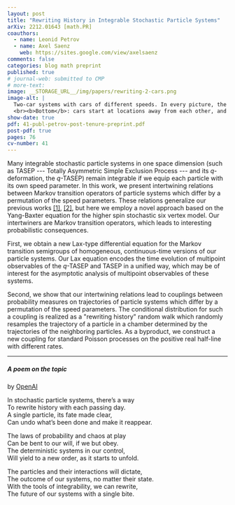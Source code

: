 ```yaml
---
layout: post
title: "Rewriting History in Integrable Stochastic Particle Systems"
arXiv: 2212.01643 [math.PR]
coauthors:
  - name: Leonid Petrov
  - name: Axel Saenz
    web: https://sites.google.com/view/axelsaenz
comments: false
categories: blog math preprint
published: true
# journal-web: submitted to CMP
# more-text:
image: __STORAGE_URL__/img/papers/rewriting-2-cars.png
image-alt: |
  Two-car systems with cars of different speeds. In every picture, the blue and the yellow trajectories are of the faster and the slower cars, respectively. <br><b>Top</b>: cars start at neighboring locations, and the trajectory of the second car, $x_2(t)$, is the same in distribution. 
  <br><b>Bottom</b>: cars start at locations away from each other, and the distributions of the trajectories of the second car are different in the left and the central pictures. However, when we randomize the initial condition, the distribution of the second car in the slow-fast system with the randomized initial condition is the same as in the fast-slow system on the left.
show-date: true
pdf: 41-publ-petrov-post-tenure-preprint.pdf
post-pdf: true
pages: 76
cv-number: 41
---
```


Many integrable stochastic particle systems in one space dimension (such as TASEP --- Totally Asymmetric Simple Exclusion Process --- and its $q$-deformation, the $q$-TASEP) remain integrable if we equip each particle with its own speed parameter. In this work, we present intertwining relations between Markov transition operators of particle systems which differ by a permutation of the speed parameters. These relations generalize our previous works [[1]]({{site.url}}/2019/07/backwards_TASEP/), [[2]]({{site.url}}/2019/12/symm_IPS/), but here we employ a novel approach based on the Yang-Baxter equation for the higher spin stochastic six vertex model. Our intertwiners are Markov transition operators, which leads to interesting probabilistic consequences.

First, we obtain a new Lax-type differential equation for the Markov transition semigroups of homogeneous, continuous-time versions of our particle systems. Our Lax equation encodes the time evolution of multipoint observables of the $q$-TASEP and TASEP in a unified way, which may be of interest for the asymptotic analysis of multipoint observables of these systems.

Second, we show that our intertwining relations lead to couplings between probability measures on trajectories of particle systems which differ by a permutation of the speed parameters. The conditional distribution for such a coupling is realized as a "rewriting history" random walk which randomly resamples the trajectory of a particle in a chamber determined by the trajectories of the neighboring particles. As a byproduct, we construct a new coupling for standard Poisson processes on the positive real half-line with different rates.



---

##### A poem on the topic 

by [OpenAI](https://beta.openai.com/playground)

<p class="mt-4">In stochastic particle systems, there’s a way<br>
To rewrite history with each passing day.<br>
A single particle, its fate made clear,<br>
Can undo what’s been done and make it reappear.<br>
</p>
<p>
The laws of probability and chaos at play<br>
Can be bent to our will, if we but obey.<br>
The deterministic systems in our control,<br>
Will yield to a new order, as it starts to unfold.<br>
</p>
<p class="mb-5">
The particles and their interactions will dictate,<br>
The outcome of our systems, no matter their state.<br>
With the tools of integrability, we can rewrite,<br>
The future of our systems with a single bite.<br>
</p>
